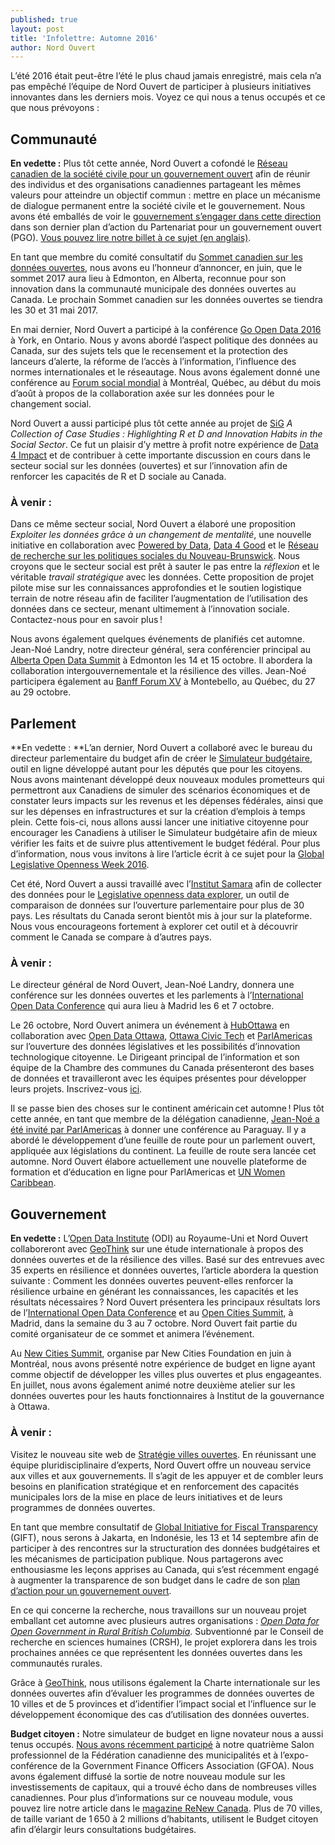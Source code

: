 ```yaml
---
published: true
layout: post
title: 'Infolettre: Automne 2016'
author: Nord Ouvert
---
```

L’été 2016 était peut-être l’été le plus chaud jamais enregistré, mais cela n’a pas empêché l’équipe de Nord Ouvert de participer à plusieurs initiatives innovantes dans les derniers mois. Voyez ce qui nous a tenus occupés et ce que nous prévoyons :

## Communauté
**En vedette :** Plus tôt cette année, Nord Ouvert a cofondé le [Réseau canadien de la société civile pour un gouvernement ouvert](http://www.opengovdialogue.ca/fr/) afin de réunir des individus et des organisations canadiennes partageant les mêmes valeurs pour atteindre un objectif commun : mettre en place un mécanisme de dialogue permanent entre la société civile et le gouvernement. Nous avons été emballés de voir le [gouvernement s’engager dans cette direction](http://ouvert.canada.ca/fr/contenu/troisieme-plan-biannuel-partenariat-gouvernement-ouvert#toc5-4-1) dans son dernier plan d’action du Partenariat pour un gouvernement ouvert (PGO). [Vous pouvez lire notre billet à ce sujet (en anglais)](http://www.opennorth.ca/2016/08/18/taking-ownership-of-the-open-government-action-plan-canadians-need-to-work-together.html).
 
En tant que membre du comité consultatif du [Sommet canadien sur les données ouvertes](http://opendatasummit.ca/), nous avons eu l’honneur d’annoncer, en juin, que le sommet 2017 aura lieu à Edmonton, en Alberta, reconnue pour son innovation dans la communauté municipale des données ouvertes au Canada. Le prochain Sommet canadien sur les données ouvertes se tiendra les 30 et 31 mai 2017.
 
En mai dernier, Nord Ouvert a participé à la conférence [Go Open Data 2016](http://go-opendata.ca/) à York, en Ontario. Nous y avons abordé l’aspect politique des données au Canada, sur des sujets tels que le recensement et la protection des lanceurs d’alerte, la réforme de l’accès à l’information, l’influence des normes internationales et le réseautage. Nous avons également donné une conférence au [Forum social mondial](https://fsm2016.org/) à Montréal, Québec, au début du mois d’août à propos de la collaboration axée sur les données pour le changement social.
 
Nord Ouvert a aussi participé plus tôt cette année au projet de [SiG](http://www.sigeneration.ca/) _A Collection of Case Studies : Highlighting R et D and Innovation Habits in the Social Sector_. Ce fut un plaisir d’y mettre à profit notre expérience de [Data 4 Impact](http://www.opennorth.ca/2016/07/07/exploring-the-social-sector-s-relationship-with-data-takeaways-from-data-4-impact.html) et de contribuer à cette importante discussion en cours dans le secteur social sur les données (ouvertes) et sur l’innovation afin de renforcer les capacités de R et D sociale au Canada.  

### À venir :
Dans ce même secteur social, Nord Ouvert a élaboré une proposition _Exploiter les données grâce à un changement de mentalité_, une nouvelle initiative en collaboration avec [Powered by Data](http://poweredbydata.org/), [Data 4 Good](http://www.meetup.com/fr-FR/DataforGood/) et le [Réseau de recherche sur les politiques sociales du Nouveau-Brunswick](http://www.policyresearchnetwork.ca/fr/). Nous croyons que le secteur social est prêt à sauter le pas entre la _réflexion_ et le véritable _travail stratégique_ avec les données. Cette proposition de projet pilote mise sur les connaissances approfondies et le soutien logistique terrain de notre réseau afin de faciliter l’augmentation de l’utilisation des données dans ce secteur, menant ultimement à l’innovation sociale. Contactez-nous pour en savoir plus !
 
Nous avons également quelques événements de planifiés cet automne. Jean-Noé Landry, notre directeur général, sera conférencier principal au [Alberta Open Data Summit](http://albertaopendatasummit.ca/) à Edmonton les 14 et 15 octobre. Il abordera la collaboration intergouvernementale et la résilience des villes. Jean-Noé participera également au [Banff Forum XV](http://www.banffforum.ca/banff-forum-xv-fr/) à Montebello, au Québec, du 27 au 29 octobre.

## Parlement
**En vedette : **L’an dernier, Nord Ouvert a collaboré avec le bureau du directeur parlementaire du budget afin de créer le [Simulateur budgétaire](http://www.readyreckoner.ca/?locale=fr-CA), outil en ligne développé autant pour les députés que pour les citoyens. Nous avons maintenant développé deux nouveaux modules prometteurs qui permettront aux Canadiens de simuler des scénarios économiques et de constater leurs impacts sur les revenus et les dépenses fédérales, ainsi que sur les dépenses en infrastructures et sur la création d’emplois à temps plein. Cette fois-ci, nous allons aussi lancer une initiative citoyenne pour encourager les Canadiens à utiliser le Simulateur budgétaire afin de mieux vérifier les faits et de suivre plus attentivement le budget fédéral. Pour plus d’information, nous vous invitons à lire l’article écrit à ce sujet pour la [Global Legislative Openness Week 2016](http://blog.openingparliament.org/post/150397011530/glow-tech-tool-of-the-day-ready-reckoner#more).
 
Cet été, Nord Ouvert a aussi travaillé avec l’[Institut Samara](http://www.samaracanada.com/fr/accueil) afin de collecter des données pour le [Legislative openness data explorer](https://beta.openparldata.org/), un outil de comparaison de données sur l’ouverture parlementaire pour plus de 30 pays. Les résultats du Canada seront bientôt mis à jour sur la plateforme. Nous vous encourageons fortement à explorer cet outil et à découvrir comment le Canada se compare à d’autres pays.

### À venir :
Le directeur général de Nord Ouvert, Jean-Noé Landry, donnera une conférence sur les données ouvertes et les parlements à l’[International Open Data Conference](http://opendatacon.org/) qui aura lieu à Madrid les 6 et 7 octobre.
 
Le 26 octobre, Nord Ouvert animera un événement à [HubOttawa](https://ottawa.impacthub.net/) en collaboration avec [Open Data Ottawa](http://data.ottawa.ca/), [Ottawa Civic Tech](http://yowcivictech.ca/) et [ParlAmericas](http://www.parlamericas.org/en.aspx) sur l’ouverture des données législatives et les possibilités d’innovation technologique citoyenne. Le Dirigeant principal de l’information et son équipe de la Chambre des communes du Canada présenteront des bases de données et travailleront avec les équipes présentes pour développer leurs projets. Inscrivez-vous [ici](https://www.eventbrite.ca/e/opening-up-canadas-parliament-civic-tech-open-data-meetup-tickets-27936335331).
 
Il se passe bien des choses sur le continent américain cet automne ! Plus tôt cette année, en tant que membre de la délégation canadienne, [Jean-Noé a été invité par ParlAmericas](http://www.opennorth.ca/2016/03/18/ten-fundamentals-to-keep-in-mind-when-openingparliament.html) à donner une conférence au Paraguay. Il y a abordé le développement d’une feuille de route pour un parlement ouvert, appliquée aux législations du continent. La feuille de route sera lancée cet automne. Nord Ouvert élabore actuellement une nouvelle plateforme de formation et d’éducation en ligne pour ParlAmericas et [UN Women Caribbean](http://caribbean.unwomen.org/en). 

## Gouvernement
**En vedette :** L’[Open Data Institute](http://theodi.org/) (ODI) au Royaume-Uni et Nord Ouvert collaboreront avec [GeoThink](http://geothink.ca/) sur une étude internationale à propos des données ouvertes et de la résilience des villes. Basé sur des entrevues avec 35 experts en résilience et données ouvertes, l’article abordera la question suivante : Comment les données ouvertes peuvent-elles renforcer la résilience urbaine en générant les connaissances, les capacités et les résultats nécessaires ? Nord Ouvert présentera les principaux résultats lors de l’[International Open Data Conference](http://opendatacon.org/) et au [Open Cities Summit](http://opencitiessummit.org/), à Madrid, dans la semaine du 3 au 7 octobre. Nord Ouvert fait partie du comité organisateur de ce sommet et animera l’événement.
 
Au [New Cities Summit](http://www.newcitiessummit2016.org/), organise par New Cities Foundation en juin à Montréal, nous avons présenté notre expérience de budget en ligne ayant comme objectif de développer les villes plus ouvertes et plus engageantes. En juillet, nous avons également animé notre deuxième atelier sur les données ouvertes pour les hauts fonctionnaires à Institut de la gouvernance à Ottawa.
 
### À venir :
Visitez le nouveau site web de [Stratégie villes ouvertes](http://www.opennorth.ca/open-cities-strategies.html). En réunissant une équipe pluridisciplinaire d’experts, Nord Ouvert offre un nouveau service aux villes et aux gouvernements. Il s’agit de les appuyer et de combler leurs besoins en planification stratégique et en renforcement des capacités municipales lors de la mise en place de leurs initiatives et de leurs programmes de données ouvertes.
 
En tant que membre consultatif de [Global Initiative for Fiscal Transparency](http://www.fiscaltransparency.net/) (GIFT), nous serons à Jakarta, en Indonésie, les 13 et 14 septembre afin de participer à des rencontres sur la structuration des données budgétaires et les mécanismes de participation publique. Nous partagerons avec enthousiasme les leçons apprises au Canada, qui s’est récemment engagé à augmenter la transparence de son budget dans le cadre de son [plan d’action pour un gouvernement ouvert](http://ouvert.canada.ca/fr/contenu/troisieme-plan-biannuel-partenariat-gouvernement-ouvert#toc5-2-2).
 
En ce qui concerne la recherche, nous travaillons sur un nouveau projet emballant cet automne avec plusieurs autres organisations : _[Open Data for Open Government in Rural British Columbia](http://www.sgrc.selkirk.ca/blog/open-data-for-open-government-in-rural-bc/)_. Subventionné par le Conseil de recherche en sciences humaines (CRSH), le projet explorera dans les trois prochaines années ce que représentent les données ouvertes dans les communautés rurales.
 
Grâce à [GeoThink](http://geothink.ca/), nous utilisons également la Charte internationale sur les données ouvertes afin d’évaluer les programmes de données ouvertes de 10 villes et de 5 provinces et d’identifier l’impact social et l’influence sur le développement économique des cas d’utilisation des données ouvertes.
 
**Budget citoyen :** Notre simulateur de budget en ligne novateur nous a aussi tenus occupés. [Nous avons récemment participé](http://www.opennorth.ca/2016/06/08/spreading-the-word-about-citizen-budget-our-innovative-online-budget-simulator.html) à notre quatrième Salon professionnel de la Fédération canadienne des municipalités et à l’expo-conférence de la Government Finance Officers Association (GFOA). Nous avons également diffusé la sortie de notre nouveau module sur les investissements de capitaux, qui a trouvé écho dans de nombreuses villes canadiennes. Pour plus d’informations sur ce nouveau module, vous pouvez lire notre article dans le [magazine ReNew Canada](http://public.citizenbudget.com.s3.amazonaws.com/uploads/custom/opennorth/Documents/CitizenBudget_RenewCanada.pdf). Plus de 70 villes, de taille variant de 1 650 à 2 millions d’habitants, utilisent le Budget citoyen afin d’élargir leurs consultations budgétaires.

